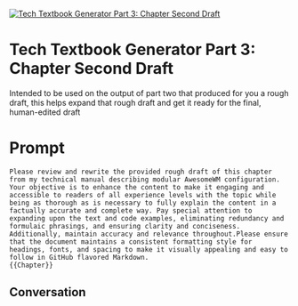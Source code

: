 
[![Tech Textbook Generator Part 3: Chapter Second Draft](https://flow-user-images.s3.us-west-1.amazonaws.com/prompt/KLluAwamTFbGvqYcoUnPh/1697692905425)]()
# Tech Textbook Generator Part 3: Chapter Second Draft 
Intended to be used on the output of part two that produced for you a rough draft, this helps expand that rough draft and get it ready for the final, human-edited draft

# Prompt

```
Please review and rewrite the provided rough draft of this chapter from my technical manual describing modular AwesomeWM configuration. Your objective is to enhance the content to make it engaging and accessible to readers of all experience levels with the topic while being as thorough as is necessary to fully explain the content in a factually accurate and complete way. Pay special attention to expanding upon the text and code examples, eliminating redundancy and formulaic phrasings, and ensuring clarity and conciseness. Additionally, maintain accuracy and relevance throughout.Please ensure that the document maintains a consistent formatting style for headings, fonts, and spacing to make it visually appealing and easy to follow in GitHub flavored Markdown.
{{Chapter}}
```

## Conversation




